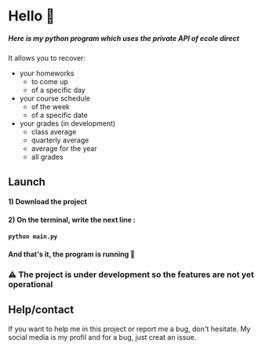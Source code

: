 # Hello 👋

##### Here is my python program which uses the private API of ecole direct

It allows you to recover:
 - your homeworks
    - to come up
    - of a specific day
 - your course schedule
    - of the week
    - of a specific date
 - your grades (in development)
    - class average
    - quarterly average
    - average for the year
    - all grades

## Launch

#### 1) Download the project

#### 2) On the terminal, write the next line :
#### `python main.py`

#### And that's it, the program is running 🎉

### ⚠ The project is under development so the features are not yet operational

## Help/contact
If you want to help me in this project or report me a bug, don't hesitate.
My social media is my profil and for a bug, just creat an issue.

